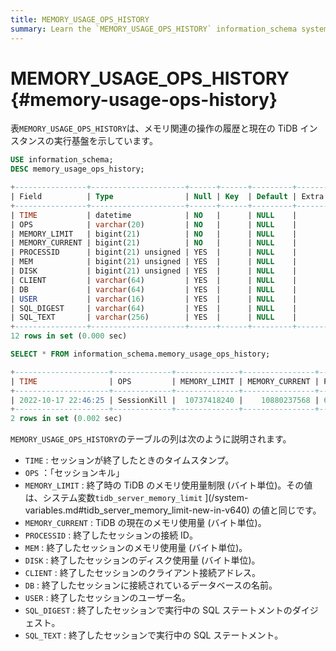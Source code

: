 ```yaml
---
title: MEMORY_USAGE_OPS_HISTORY
summary: Learn the `MEMORY_USAGE_OPS_HISTORY` information_schema system table.
---
```


# MEMORY_USAGE_OPS_HISTORY {#memory-usage-ops-history}

表`MEMORY_USAGE_OPS_HISTORY`は、メモリ関連の操作の履歴と現在の TiDB インスタンスの実行基盤を示しています。

```sql
USE information_schema;
DESC memory_usage_ops_history;
```

```sql
+----------------+---------------------+------+------+---------+-------+
| Field          | Type                | Null | Key  | Default | Extra |
+----------------+---------------------+------+------+---------+-------+
| TIME           | datetime            | NO   |      | NULL    |       |
| OPS            | varchar(20)         | NO   |      | NULL    |       |
| MEMORY_LIMIT   | bigint(21)          | NO   |      | NULL    |       |
| MEMORY_CURRENT | bigint(21)          | NO   |      | NULL    |       |
| PROCESSID      | bigint(21) unsigned | YES  |      | NULL    |       |
| MEM            | bigint(21) unsigned | YES  |      | NULL    |       |
| DISK           | bigint(21) unsigned | YES  |      | NULL    |       |
| CLIENT         | varchar(64)         | YES  |      | NULL    |       |
| DB             | varchar(64)         | YES  |      | NULL    |       |
| USER           | varchar(16)         | YES  |      | NULL    |       |
| SQL_DIGEST     | varchar(64)         | YES  |      | NULL    |       |
| SQL_TEXT       | varchar(256)        | YES  |      | NULL    |       |
+----------------+---------------------+------+------+---------+-------+
12 rows in set (0.000 sec)
```

```sql
SELECT * FROM information_schema.memory_usage_ops_history;
```

```sql
+---------------------+-------------+--------------+----------------+---------------------+------------+------+-----------------+------+------+------------------------------------------------------------------+----------------------------------------------------------------------+
| TIME                | OPS         | MEMORY_LIMIT | MEMORY_CURRENT | PROCESSID           | MEM        | DISK | CLIENT          | DB   | USER | SQL_DIGEST                                                       | SQL_TEXT                                                             |
+---------------------+-------------+--------------+----------------+---------------------+------------+------+-----------------+------+------+------------------------------------------------------------------+----------------------------------------------------------------------+
| 2022-10-17 22:46:25 | SessionKill |  10737418240 |    10880237568 | 6718275530455515543 | 7905028235 |    0 | 127.0.0.1:34394 | test | root | 146b3d812852663a20635fbcf02be01688f52c8d433dafec0d496a14f0b59df6 | desc analyze select * from t t1 join t t2 on t1.a=t2.a order by t1.a |
+---------------------+-------------+--------------+----------------+---------------------+------------+------+-----------------+------+------+------------------------------------------------------------------+----------------------------------------------------------------------+
2 rows in set (0.002 sec)
```

`MEMORY_USAGE_OPS_HISTORY`のテーブルの列は次のように説明されます。

-   `TIME` : セッションが終了したときのタイムスタンプ。
-   `OPS` ：「セッションキル」
-   `MEMORY_LIMIT` : 終了時の TiDB のメモリ使用量制限 (バイト単位)。その値は、システム変数`tidb_server_memory_limit` ](/system-variables.md#tidb_server_memory_limit-new-in-v640) の値と同じです。
-   `MEMORY_CURRENT` : TiDB の現在のメモリ使用量 (バイト単位)。
-   `PROCESSID` : 終了したセッションの接続 ID。
-   `MEM` : 終了したセッションのメモリ使用量 (バイト単位)。
-   `DISK` : 終了したセッションのディスク使用量 (バイト単位)。
-   `CLIENT` : 終了したセッションのクライアント接続アドレス。
-   `DB` : 終了したセッションに接続されているデータベースの名前。
-   `USER` : 終了したセッションのユーザー名。
-   `SQL_DIGEST` : 終了したセッションで実行中の SQL ステートメントのダイジェスト。
-   `SQL_TEXT` : 終了したセッションで実行中の SQL ステートメント。
